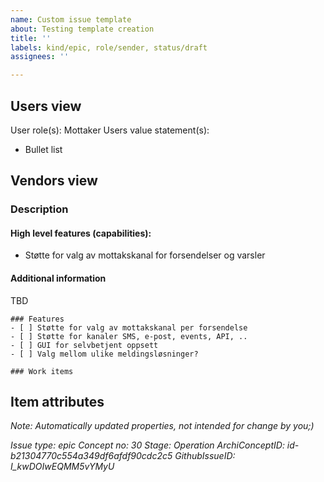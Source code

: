 ```yaml
---
name: Custom issue template
about: Testing template creation
title: ''
labels: kind/epic, role/sender, status/draft
assignees: ''

---
```


## Users view

User role(s): Mottaker
Users value statement(s): 
* Bullet list

## Vendors view
### Description
#### High level features (capabilities):
 * Støtte for valg av mottakskanal for forsendelser og varsler
#### Additional information
TBD

```[tasklist]
### Features 
- [ ] Støtte for valg av mottakskanal per forsendelse
- [ ] Støtte for kanaler SMS, e-post, events, API, ..
- [ ] GUI for selvbetjent oppsett
- [ ] Valg mellom ulike meldingsløsninger?
```

```[tasklist]
### Work items

```

## Item attributes


_Note: Automatically updated properties, not intended for change by you;)_

_Issue type: epic_
_Concept no: 30_
_Stage: Operation_
_ArchiConceptID: id-b21304770c554a349df6afdf90cdc2c5_
_GithubIssueID: I_kwDOIwEQMM5vYMyU_
